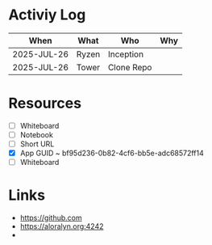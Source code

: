 
# Activiy Log

| When | What | Who   | Why       |
|------|------|-------|-----------|
| 2025-JUL-26 | Ryzen | Inception |
| 2025-JUL-26 | Tower | Clone Repo |


# Resources

- [ ] Whiteboard
- [ ] Notebook
- [ ] Short URL
- [x] App GUID ~ bf95d236-0b82-4cf6-bb5e-adc68572ff14
- [ ] Whiteboard

# Links

- https://github.com
- https://aloralyn.org:4242
- 